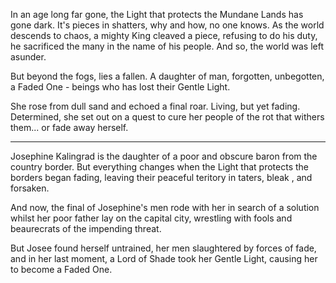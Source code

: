 In an age long far gone, the Light that protects the Mundane Lands has gone dark. It's pieces in shatters, why and how, no one knows. As the world descends to chaos, a mighty King cleaved a piece, refusing to do his duty, he sacrificed the many in the name of his people. And so, the world was left asunder.

But beyond the fogs, lies a fallen. A daughter of man, forgotten, unbegotten, a Faded One - beings who has lost their Gentle Light.

She rose from dull sand and echoed a final roar. Living, but yet fading. Determined, she set out on a quest to cure her people of the rot that withers them... or fade away herself.


---

Josephine Kalingrad is the daughter of a poor and obscure baron from the country border. But everything changes when the Light that protects the borders began fading, leaving their peaceful teritory in taters, bleak , and forsaken.

And now, the final of Josephine's men rode with her in search of a solution whilst her poor father lay on the capital city, wrestling with fools and beaurecrats of the impending threat.

But Josee found herself untrained, her men slaughtered by forces of fade, and in her last moment, a Lord of Shade took her Gentle Light, causing her to become a Faded One.